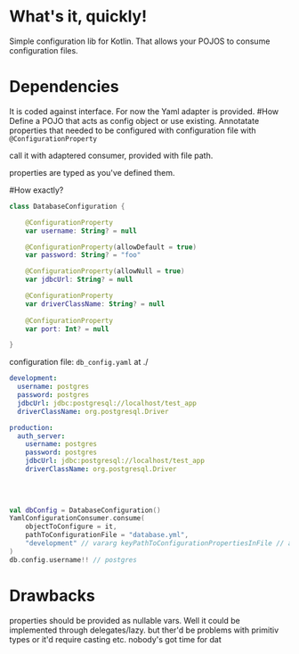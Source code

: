 # What's it, quickly!
Simple configuration lib for Kotlin. That allows your POJOS to consume configuration files.
# Dependencies
It is coded against interface. For now the Yaml adapter is provided.
#How
Define a POJO that acts as config object or use existing. Annotatate properties that needed to be configured with configuration file with `@ConfigurationProperty`

call it with adaptered consumer, provided with file path.

properties are typed as you've defined them.

#How exactly?
```kotlin
class DatabaseConfiguration {

    @ConfigurationProperty
    var username: String? = null

    @ConfigurationProperty(allowDefault = true)
    var password: String? = "foo"

    @ConfigurationProperty(allowNull = true)
    var jdbcUrl: String? = null

    @ConfigurationProperty
    var driverClassName: String? = null
    
    @ConfigurationProperty
    var port: Int? = null

}
```
configuration file: `db_config.yaml` at ./
```yaml
development:
  username: postgres
  password: postgres
  jdbcUrl: jdbc:postgresql://localhost/test_app
  driverClassName: org.postgresql.Driver

production:
  auth_server:
    username: postgres
    password: postgres
    jdbcUrl: jdbc:postgresql://localhost/test_app
    driverClassName: org.postgresql.Driver
    
  
  
```

```kotlin
val dbConfig = DatabaseConfiguration()
YamlConfigurationConsumer.consume(
    objectToConfigure = it,
    pathToConfigurationFile = "database.yml",
    "development" // vararg keyPathToConfigurationPropertiesInFile // allowing nested configurations, e.g.: "production", "auth_server" // or provide it wih dep injector like App.env etc
)
db.config.username!! // postgres
```
# Drawbacks
properties should be provided as nullable vars. Well it could be implemented through delegates/lazy.
but ther'd be problems with primitiv types or it'd require casting etc.
nobody's got time for dat